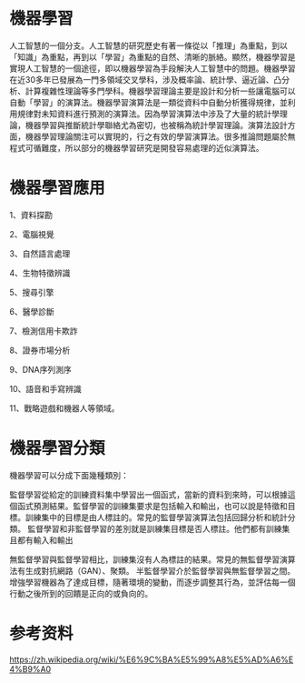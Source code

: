 # 機器學習
人工智慧的一個分支。人工智慧的研究歷史有著一條從以「推理」為重點，到以「知識」為重點，再到以「學習」為重點的自然、清晰的脈絡。顯然，機器學習是實現人工智慧的一個途徑，即以機器學習為手段解決人工智慧中的問題。機器學習在近30多年已發展為一門多領域交叉學科，涉及概率論、統計學、逼近論、凸分析、計算複雜性理論等多門學科。機器學習理論主要是設計和分析一些讓電腦可以自動「學習」的演算法。機器學習演算法是一類從資料中自動分析獲得規律，並利用規律對未知資料進行預測的演算法。因為學習演算法中涉及了大量的統計學理論，機器學習與推斷統計學聯絡尤為密切，也被稱為統計學習理論。演算法設計方面，機器學習理論關注可以實現的，行之有效的學習演算法。很多推論問題屬於無程式可循難度，所以部分的機器學習研究是開發容易處理的近似演算法。

# 機器學習應用
1、資料探勘

2、電腦視覺

3、自然語言處理

4、生物特徵辨識

5、搜尋引擎

6、醫學診斷

7、檢測信用卡欺詐

8、證券市場分析

9、DNA序列測序

10、語音和手寫辨識

11、戰略遊戲和機器人等領域。

# 機器學習分類
機器學習可以分成下面幾種類別：

監督學習從給定的訓練資料集中學習出一個函式，當新的資料到來時，可以根據這個函式預測結果。監督學習的訓練集要求是包括輸入和輸出，也可以說是特徵和目標。訓練集中的目標是由人標註的。常見的監督學習演算法包括回歸分析和統計分類。
監督學習和非監督學習的差別就是訓練集目標是否人標註。他們都有訓練集 且都有輸入和輸出

無監督學習與監督學習相比，訓練集沒有人為標註的結果。常見的無監督學習演算法有生成對抗網路（GAN）、聚類。
半監督學習介於監督學習與無監督學習之間。
增強學習機器為了達成目標，隨著環境的變動，而逐步調整其行為，並評估每一個行動之後所到的回饋是正向的或負向的。

# 参考资料
https://zh.wikipedia.org/wiki/%E6%9C%BA%E5%99%A8%E5%AD%A6%E4%B9%A0